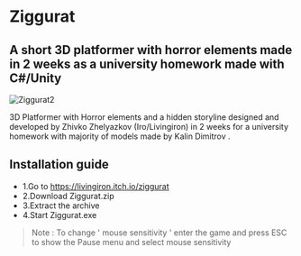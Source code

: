 # Ziggurat
## A short 3D platformer with horror elements made in 2 weeks as a university homework made with C#/Unity

![Ziggurat2](https://user-images.githubusercontent.com/29221743/140613538-9f3eff22-7153-4fb7-b572-3a6486778bf0.png)


3D Platformer with Horror elements and a hidden storyline designed and developed by Zhivko Zhelyazkov (Iro/Livingiron) in 2 weeks for a university homework with majority of models made by Kalin Dimitrov .

## Installation guide
   - 1.Go to https://livingiron.itch.io/ziggurat  
   - 2.Download Ziggurat.zip
   - 3.Extract the archive
   - 4.Start Ziggurat.exe
  
  > Note : To change ' mouse sensitivity ' enter the game and press ESC to show the Pause menu and select mouse sensitivity
